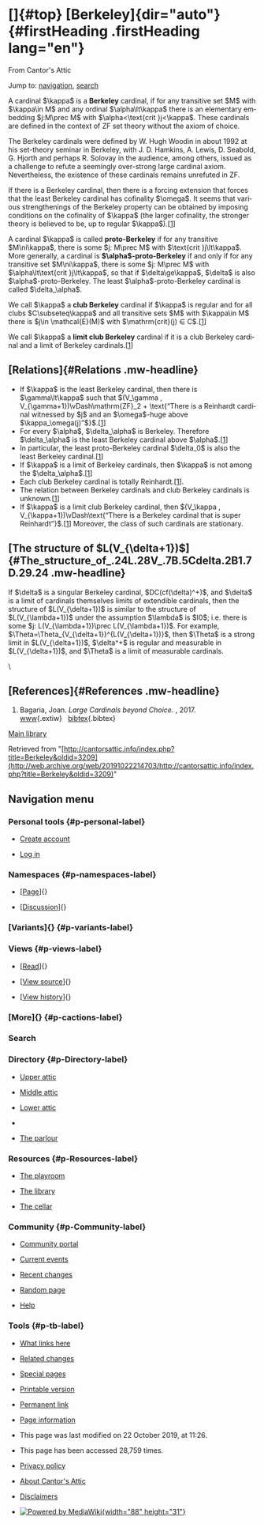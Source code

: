 <div id="mw-page-base" class="noprint">

</div>

<div id="mw-head-base" class="noprint">

</div>

<div id="content" class="mw-body" role="main">

[]{#top}
[Berkeley]{dir="auto"} {#firstHeading .firstHeading lang="en"}
======================

<div id="bodyContent" class="mw-body-content">

<div id="siteSub">

From Cantor's Attic

</div>

<div id="contentSub">

</div>

<div id="jump-to-nav" class="mw-jump">

Jump to: [navigation](#mw-navigation), [search](#p-search)

</div>

<div id="mw-content-text" class="mw-content-ltr" lang="en" dir="ltr">

A cardinal \$\\kappa\$ is a **Berkeley** cardinal, if for any transitive
set \$M\$ with \$\\kappa\\in M\$ and any ordinal \$\\alpha\\lt\\kappa\$
there is an elementary embedding \$j:M\\prec M\$ with
\$\\alpha&lt;\\text{crit }j&lt;\\kappa\$. These cardinals are defined in
the context of ZF set theory without the axiom of choice.

The Berkeley cardinals were defined by W. Hugh Woodin in about 1992 at
his set-theory seminar in Berkeley, with J. D. Hamkins, A. Lewis, D.
Seabold, G. Hjorth and perhaps R. Solovay in the audience, among others,
issued as a challenge to refute a seemingly over-strong large cardinal
axiom. Nevertheless, the existence of these cardinals remains unrefuted
in ZF.

If there is a Berkeley cardinal, then there is a forcing extension that
forces that the least Berkeley cardinal has cofinality \$\\omega\$. It
seems that various strengthenings of the Berkeley property can be
obtained by imposing conditions on the cofinality of \$\\kappa\$ (the
larger cofinality, the stronger theory is believed to be, up to regular
\$\\kappa\$).\[[1](#bibkey_Bagaria2017:LargeCardinalsBeyondChoice)\]

A cardinal \$\\kappa\$ is called **proto-Berkeley** if for any
transitive \$M\\ni\\kappa\$, there is some \$j: M\\prec M\$ with
\$\\text{crit }j\\lt\\kappa\$. More generally, a cardinal is
**\$\\alpha\$-proto-Berkeley** if and only if for any transitive set
\$M\\ni\\kappa\$, there is some \$j: M\\prec M\$ with
\$\\alpha\\lt\\text{crit }j\\lt\\kappa\$, so that if
\$\\delta\\ge\\kappa\$, \$\\delta\$ is also \$\\alpha\$-proto-Berkeley.
The least \$\\alpha\$-proto-Berkeley cardinal is called
\$\\delta\_\\alpha\$.

We call \$\\kappa\$ a **club Berkeley** cardinal if \$\\kappa\$ is
regular and for all clubs \$C\\subseteq\\kappa\$ and all transitive sets
\$M\$ with \$\\kappa\\in M\$ there is \$j\\in \\mathcal{E}(M)\$ with
\$\\mathrm{crit}(j) ∈
C\$.\[[1](#bibkey_Bagaria2017:LargeCardinalsBeyondChoice)\]

We call \$\\kappa\$ a **limit club Berkeley** cardinal if it is a club
Berkeley cardinal and a limit of Berkeley
cardinals.\[[1](#bibkey_Bagaria2017:LargeCardinalsBeyondChoice)\]

[Relations]{#Relations .mw-headline}
------------------------------------

-   If \$\\kappa\$ is the least Berkeley cardinal, then there is
    \$\\gamma\\lt\\kappa\$ such that \$(V\_\\gamma ,
    V\_{\\gamma+1})\\vDash\\mathrm{ZF}\_2 + \\text{“There is a Reinhardt
    cardinal witnessed by \$j\$ and an \$\\omega\$-huge above
    \$\\kappa\_\\omega(j)”\$}\$.\[[1](#bibkey_Bagaria2017:LargeCardinalsBeyondChoice)\]
-   For every \$\\alpha\$, \$\\delta\_\\alpha\$ is Berkeley. Therefore
    \$\\delta\_\\alpha\$ is the least Berkeley cardinal above
    \$\\alpha\$.\[[1](#bibkey_Bagaria2017:LargeCardinalsBeyondChoice)\]
-   In particular, the least proto-Berkeley cardinal \$\\delta\_0\$ is
    also the least Berkeley
    cardinal.\[[1](#bibkey_Bagaria2017:LargeCardinalsBeyondChoice)\]
-   If \$\\kappa\$ is a limit of Berkeley cardinals, then \$\\kappa\$ is
    not among the
    \$\\delta\_\\alpha\$.\[[1](#bibkey_Bagaria2017:LargeCardinalsBeyondChoice)\]
-   Each club Berkeley cardinal is totally
    Reinhardt.\[[1](#bibkey_Bagaria2017:LargeCardinalsBeyondChoice)\].
-   The relation between Berkeley cardinals and club Berkeley cardinals
    is unknown.\[[1](#bibkey_Bagaria2017:LargeCardinalsBeyondChoice)\]
-   If \$\\kappa\$ is a limit club Berkeley cardinal, then \$(V\_\\kappa
    , V\_{\\kappa+1})\\vDash\\text{“There is a Berkeley cardinal that is
    super
    Reinhardt”}\$.\[[1](#bibkey_Bagaria2017:LargeCardinalsBeyondChoice)\]
    Moreover, the class of such cardinals are stationary.

[The structure of \$L(V\_{\\delta+1})\$]{#The_structure_of_.24L.28V_.7B.5Cdelta.2B1.7D.29.24 .mw-headline}
----------------------------------------------------------------------------------------------------------

If \$\\delta\$ is a singular Berkeley cardinal, \$DC(cf(\\delta)\^+)\$,
and \$\\delta\$ is a limit of cardinals themselves limits of extendible
cardinals, then the structure of \$L(V\_{\\delta+1})\$ is similar to the
structure of \$L(V\_{\\lambda+1})\$ under the assumption \$\\lambda\$ is
\$I0\$; i.e. there is some \$j: L(V\_{\\lambda+1})\\prec
L(V\_{\\lambda+1})\$. For example,
\$\\Theta=\\Theta\_{V\_{\\delta+1}}\^{L(V\_{\\delta+1})}\$, then
\$\\Theta\$ is a strong limit in \$L(V\_{\\delta+1})\$, \$\\delta\^+\$
is regular and measurable in \$L(V\_{\\delta+1})\$, and \$\\Theta\$ is a
limit of measurable cardinals.

\

[References]{#References .mw-headline}
--------------------------------------

1.  <div id="bibkey_Bagaria2017:LargeCardinalsBeyondChoice">

    </div>

    Bagaria, Joan. *Large Cardinals beyond Choice.* , 2017.
    [www](http://web.archive.org/web/20191022214703/https://events.math.unipd.it/aila2017/sites/default/files/BAGARIA.pdf){.extiw}   [bibtex](javascript:bibpopup('@article%7BBagaria2017:LargeCardinalsBeyondChoice,%20%20author%20=%20%20%20%20%20%20%20%7BBagaria,%20Joan%7D,%3Cbr%3E%20%20title%20=%20%20%20%20%20%20%20%20%7BLarge%20Cardinals%20beyond%20Choice%7D,%3Cbr%3E%20%20year%20=%20%20%20%20%20%20%20%20%20%7B2017%7D,%3Cbr%3E%20%20url%20=%20%20%20%20%20%20%20%20%20%20%7Bhttps://events.math.unipd.it/aila2017/sites/default/files/BAGARIA.pdf%7D%7D')){.bibtex}

[Main
library](/web/20191022214703/http://cantorsattic.info/Library "Library")

</div>

<div class="printfooter">

Retrieved from
"[http://cantorsattic.info/index.php?title=Berkeley&oldid=3209](http://web.archive.org/web/20191022214703/http://cantorsattic.info/index.php?title=Berkeley&oldid=3209)"

</div>

<div id="catlinks" class="catlinks catlinks-allhidden">

</div>

<div class="visualClear">

</div>

</div>

</div>

<div id="mw-navigation">

Navigation menu
---------------

<div id="mw-head">

<div id="p-personal" role="navigation"
aria-labelledby="p-personal-label">

### Personal tools {#p-personal-label}

-   <div id="pt-createaccount">

    </div>

    [Create
    account](/web/20191022214703/http://cantorsattic.info/index.php?title=Special:UserLogin&returnto=Berkeley&type=signup)
-   <div id="pt-login">

    </div>

    [Log
    in](/web/20191022214703/http://cantorsattic.info/index.php?title=Special:UserLogin&returnto=Berkeley "You are encouraged to log in; however, it is not mandatory [o]")

</div>

<div id="left-navigation">

<div id="p-namespaces" class="vectorTabs" role="navigation"
aria-labelledby="p-namespaces-label">

### Namespaces {#p-namespaces-label}

-   <div id="ca-nstab-main">

    </div>

    [[Page](/web/20191022214703/http://cantorsattic.info/Berkeley "View the content page [c]")]{}
-   <div id="ca-talk">

    </div>

    [[Discussion](/web/20191022214703/http://cantorsattic.info/Talk:Berkeley "Discussion about the content page [t]")]{}

</div>

<div id="p-variants" class="vectorMenu emptyPortlet" role="navigation"
aria-labelledby="p-variants-label">

### [Variants]{}[](#) {#p-variants-label}

<div class="menu">

</div>

</div>

</div>

<div id="right-navigation">

<div id="p-views" class="vectorTabs" role="navigation"
aria-labelledby="p-views-label">

### Views {#p-views-label}

-   <div id="ca-view">

    </div>

    [[Read](/web/20191022214703/http://cantorsattic.info/Berkeley)]{}
-   <div id="ca-viewsource">

    </div>

    [[View
    source](/web/20191022214703/http://cantorsattic.info/index.php?title=Berkeley&action=edit "This page is protected.
    You can view its source [e]")]{}
-   <div id="ca-history">

    </div>

    [[View
    history](/web/20191022214703/http://cantorsattic.info/index.php?title=Berkeley&action=history "Past revisions of this page [h]")]{}

</div>

<div id="p-cactions" class="vectorMenu emptyPortlet" role="navigation"
aria-labelledby="p-cactions-label">

### [More]{}[](#) {#p-cactions-label}

<div class="menu">

</div>

</div>

<div id="p-search" role="search">

### Search

<div id="simpleSearch">

</div>

</div>

</div>

</div>

<div id="mw-panel">

<div id="p-logo" role="banner">

[](/web/20191022214703/http://cantorsattic.info/Cantor%27s_Attic "Visit the main page")

</div>

<div id="p-Directory" class="portal" role="navigation"
aria-labelledby="p-Directory-label">

### Directory {#p-Directory-label}

<div class="body">

-   <div id="n-Upper-attic">

    </div>

    [Upper
    attic](/web/20191022214703/http://cantorsattic.info/Upper_attic)
-   <div id="n-Middle-attic">

    </div>

    [Middle
    attic](/web/20191022214703/http://cantorsattic.info/Middle_attic)
-   <div id="n-Lower-attic">

    </div>

    [Lower
    attic](/web/20191022214703/http://cantorsattic.info/Lower_attic)
-   <div id="n-">

    </div>

    [](INVALID-TITLE)
-   <div id="n-The-parlour">

    </div>

    [The parlour](/web/20191022214703/http://cantorsattic.info/Parlour)

</div>

</div>

<div id="p-Resources" class="portal" role="navigation"
aria-labelledby="p-Resources-label">

### Resources {#p-Resources-label}

<div class="body">

-   <div id="n-The-playroom">

    </div>

    [The
    playroom](/web/20191022214703/http://cantorsattic.info/Playroom)
-   <div id="n-The-library">

    </div>

    [The library](/web/20191022214703/http://cantorsattic.info/Library)
-   <div id="n-The-cellar">

    </div>

    [The cellar](/web/20191022214703/http://cantorsattic.info/Cellar)

</div>

</div>

<div id="p-Community" class="portal" role="navigation"
aria-labelledby="p-Community-label">

### Community {#p-Community-label}

<div class="body">

-   <div id="n-portal">

    </div>

    [Community
    portal](/web/20191022214703/http://cantorsattic.info/Cantor%27s_Attic:Community_portal "About the project, what you can do, where to find things")
-   <div id="n-currentevents">

    </div>

    [Current
    events](/web/20191022214703/http://cantorsattic.info/Cantor%27s_Attic:Current_events "Find background information on current events")
-   <div id="n-recentchanges">

    </div>

    [Recent
    changes](/web/20191022214703/http://cantorsattic.info/Special:RecentChanges "A list of recent changes in the wiki [r]")
-   <div id="n-randompage">

    </div>

    [Random
    page](/web/20191022214703/http://cantorsattic.info/Special:Random "Load a random page [x]")
-   <div id="n-help">

    </div>

    [Help](http://web.archive.org/web/20191022214703/https://www.mediawiki.org/wiki/Special:MyLanguage/Help:Contents "The place to find out")

</div>

</div>

<div id="p-tb" class="portal" role="navigation"
aria-labelledby="p-tb-label">

### Tools {#p-tb-label}

<div class="body">

-   <div id="t-whatlinkshere">

    </div>

    [What links
    here](/web/20191022214703/http://cantorsattic.info/Special:WhatLinksHere/Berkeley "A list of all wiki pages that link here [j]")
-   <div id="t-recentchangeslinked">

    </div>

    [Related
    changes](/web/20191022214703/http://cantorsattic.info/Special:RecentChangesLinked/Berkeley "Recent changes in pages linked from this page [k]")
-   <div id="t-specialpages">

    </div>

    [Special
    pages](/web/20191022214703/http://cantorsattic.info/Special:SpecialPages "A list of all special pages [q]")
-   <div id="t-print">

    </div>

    [Printable
    version](/web/20191022214703/http://cantorsattic.info/index.php?title=Berkeley&printable=yes "Printable version of this page [p]")
-   <div id="t-permalink">

    </div>

    [Permanent
    link](/web/20191022214703/http://cantorsattic.info/index.php?title=Berkeley&oldid=3209 "Permanent link to this revision of the page")
-   <div id="t-info">

    </div>

    [Page
    information](/web/20191022214703/http://cantorsattic.info/index.php?title=Berkeley&action=info)

</div>

</div>

</div>

</div>

<div id="footer" role="contentinfo">

-   <div id="footer-info-lastmod">

    </div>

    This page was last modified on 22 October 2019, at 11:26.
-   <div id="footer-info-viewcount">

    </div>

    This page has been accessed 28,759 times.

<!-- -->

-   <div id="footer-places-privacy">

    </div>

    [Privacy
    policy](/web/20191022214703/http://cantorsattic.info/Cantor%27s_Attic:Privacy_policy "Cantor's Attic:Privacy policy")
-   <div id="footer-places-about">

    </div>

    [About Cantor's
    Attic](/web/20191022214703/http://cantorsattic.info/Cantor%27s_Attic:About "Cantor's Attic:About")
-   <div id="footer-places-disclaimer">

    </div>

    [Disclaimers](/web/20191022214703/http://cantorsattic.info/Cantor%27s_Attic:General_disclaimer "Cantor's Attic:General disclaimer")

<!-- -->

-   <div id="footer-poweredbyico">

    </div>

    [![Powered by
    MediaWiki](/web/20191022214703im_/http://cantorsattic.info/resources/assets/poweredby_mediawiki_88x31.png){width="88"
    height="31"}](//web.archive.org/web/20191022214703/http://www.mediawiki.org/)

<div style="clear:both">

</div>

</div>
